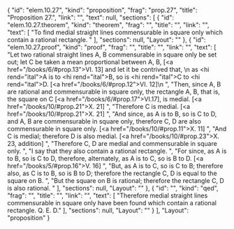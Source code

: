 {
  "id": "elem.10.27",
  "kind": "proposition",
  "frag": "prop.27",
  "title": "Proposition 27.",
  "link": "",
  "text": null,
  "sections": [
    {
      "id": "elem.10.27.theorem",
      "kind": "theorem",
      "frag": "",
      "title": "",
      "link": "",
      "text": [
        "To find medial straight lines commensurable in square only which contain a rational rectangle. "
      ],
      "sections": null,
      "Layout": ""
    },
    {
      "id": "elem.10.27.proof",
      "kind": "proof",
      "frag": "",
      "title": "",
      "link": "",
      "text": [
        "Let two rational straight lines A, B commensurable in square only be set out; let C be taken a mean proportional between A, B, [<a href=\"/books/6/#prop.13\">VI. 13</a>] and let it be contrived that, \n       as <hi rend=\"ital\">A</hi> is to <hi rend=\"ital\">B</hi>, so is <hi rend=\"ital\">C</hi> to <hi rend=\"ital\">D</hi>. [<a href=\"/books/6/#prop.12\">VI. 12</a>]\n      ",
        "Then, since A, B are rational and commensurable in square only, the rectangle A, B, that is, the square on C [<a href=\"/books/6/#prop.17\">VI.17</a>], is medial. [<a href=\"/books/10/#prop.21\">X. 21</a>] ",
        "Therefore C is medial. [<a href=\"/books/10/#prop.21\">X. 21</a>] ",
        "And since, as A is to B, so is C to D, and A, B are commensurable in square only, therefore C, D are also commensurable in square only. [<a href=\"/books/10/#prop.11\">X. 11</a>] ",
        "And C is medial; therefore D is also medial. [<a href=\"/books/10/#prop.23\">X. 23</a>, addition] ",
        "Therefore C, D are medial and commensurable in square only. ",
        "I say that they also contain a rational rectangle. ",
        "For since, as A is to B, so is C to D, therefore, alternately, as A is to C, so is B to D. [<a href=\"/books/5/#prop.16\">V. 16</a>] ",
        "But, as A is to C, so is C to B; therefore also, as C is to B, so is B to D; therefore the rectangle C, D is equal to the square on B. ",
        "But the square on B is rational; therefore the rectangle C, D is also rational. "
      ],
      "sections": null,
      "Layout": ""
    },
    {
      "id": "",
      "kind": "qed",
      "frag": "",
      "title": "",
      "link": "",
      "text": [
        "Therefore medial straight lines commensurable in square only have been found which contain a rational rectangle. Q. E. D."
      ],
      "sections": null,
      "Layout": ""
    }
  ],
  "Layout": "proposition"
}
